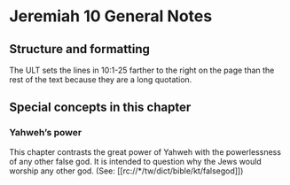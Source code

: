 # Jeremiah 10 General Notes
## Structure and formatting

The ULT sets the lines in 10:1-25 farther to the right on the page than the rest of the text because they are a long quotation.

## Special concepts in this chapter

### Yahweh’s power
This chapter contrasts the great power of Yahweh with the powerlessness of any other false god. It is intended to question why the Jews would worship any other god. (See: [[rc://*/tw/dict/bible/kt/falsegod]])
